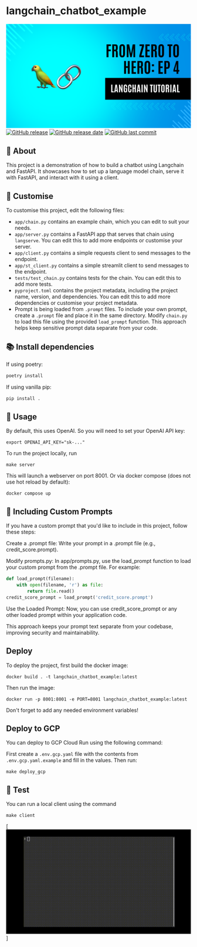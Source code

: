 # langchain_chatbot_example
[![Langchain Chatbot example](assets/logo.png)](https://medium.com/@iamdgarcia/from-zero-to-hero-llms-edition-episode-4-building-a-chatbot-with-langchain-424dbf365602)
[![GitHub release](https://img.shields.io/github/v/release/iamdgarcia/langchain_chatbot)](#)
[![GitHub release date](https://img.shields.io/github/release-date/iamdgarcia/langchain_chatbot)](#)
[![GitHub last commit](https://img.shields.io/github/last-commit/iamdgarcia/langchain_chatbot)](#)

## 🚀 About
This project is a demonstration of how to build a chatbot using Langchain and FastAPI. It showcases how to set up a language model chain, serve it with FastAPI, and interact with it using a client.


## 📝 Customise

To customise this project, edit the following files:

- `app/chain.py` contains an example chain, which you can edit to suit your needs.
- `app/server.py` contains a FastAPI app that serves that chain using `langserve`. You can edit this to add more endpoints or customise your server.
- `app/client.py` contains a simple requests client to send messages to the endpoint.
- `app/st_client.py` contains a simple streamlit client to send messages to the endpoint.
- `tests/test_chain.py` contains tests for the chain. You can edit this to add more tests.
- `pyproject.toml` contains the project metadata, including the project name, version, and dependencies. You can edit this to add more dependencies or customise your project metadata.
- Prompt is being loaded from `.prompt` files. To include your own prompt, create a `.prompt` file and place it in the same directory. Modify `chain.py` to load this file using the provided `load_prompt` function. This approach helps keep sensitive prompt data separate from your code.


## 📚 Install dependencies

If using poetry:

```bash
poetry install
```

If using vanilla pip:

```bash
pip install .
```

## 📃 Usage

By default, this uses OpenAI. So you will need to set your OpenAI API key:

```
export OPENAI_API_KEY="sk-..."
```

To run the project locally, run

```
make server
```

This will launch a webserver on port 8001.
Or via docker compose (does not use hot reload by default):

```
docker compose up
```

## 📄 Including Custom Prompts
If you have a custom prompt that you'd like to include in this project, follow these steps:

Create a .prompt file: Write your prompt in a .prompt file (e.g., credit_score.prompt).

Modify prompts.py: In app/prompts.py, use the load_prompt function to load your custom prompt from the .prompt file. For example:
``` python
def load_prompt(filename):
    with open(filename, 'r') as file:
        return file.read()
credit_score_prompt = load_prompt('credit_score.prompt')

```

Use the Loaded Prompt: Now, you can use credit_score_prompt or any other loaded prompt within your application code.

This approach keeps your prompt text separate from your codebase, improving security and maintainability.


## Deploy

To deploy the project, first build the docker image:

```
docker build . -t langchain_chatbot_example:latest
```

Then run the image:

```
docker run -p 8001:8001 -e PORT=8001 langchain_chatbot_example:latest
```

Don't forget to add any needed environment variables!

## Deploy to GCP

You can deploy to GCP Cloud Run using the following command:

First create a `.env.gcp.yaml` file with the contents from `.env.gcp.yaml.example` and fill in the values. Then run:

```
make deploy_gcp
```

## 🤝 Test

You can run a local client using the command
```
make client
```
[![Langchain Chatbot example](assets/sample_client.gif)]


